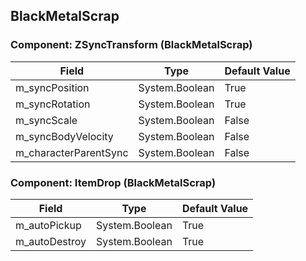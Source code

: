 ## BlackMetalScrap

### Component: ZSyncTransform (BlackMetalScrap)

|Field|Type|Default Value|
|---|---|---|
|m_syncPosition|System.Boolean|True|
|m_syncRotation|System.Boolean|True|
|m_syncScale|System.Boolean|False|
|m_syncBodyVelocity|System.Boolean|False|
|m_characterParentSync|System.Boolean|False|

### Component: ItemDrop (BlackMetalScrap)

|Field|Type|Default Value|
|---|---|---|
|m_autoPickup|System.Boolean|True|
|m_autoDestroy|System.Boolean|True|

